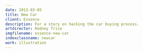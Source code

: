 ```yaml
---
date: 2013-03-05
title: New Car
client: Essence
description: For a story on hacking the car buying process.
artdirector: Rodney Trice
imgfilename: essence-new-car
indexclassname: newcar
work: illustration
---
```


<img srcset="/img/essence-new-car-1x.png 1x, /img/essence-new-car-2x.png 2x">
